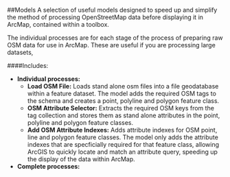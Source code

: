 ##Models
A selection of useful models designed to speed up and simplify the method of processing OpenStreetMap data before displaying it in ArcMap, contained within a toolbox.

The individual processes are for each stage of the process of preparing raw OSM data for use in ArcMap. These are useful if you are processing large datasets,

####Includes:
* **Individual processes:**
    * **Load OSM File:** Loads stand alone osm files into a file geodatabase within a feature dataset. The model adds the required OSM tags to the schema and creates a point, polyline and polygon feature class.
    * **OSM Attribute Selector:** Extracts the required OSM keys from the tag collection and stores them as stand alone attributes in the point, polyline and polygon feature classes.
    * **Add OSM Attribute Indexes:** Adds attribute indexes for OSM point, line and polygon feature classes. The model only adds the attribute indexes that are specficially required for that feature class, allowing ArcGIS to quickly locate and match an attribute query, speeding up the display of the data within ArcMap.
* **Complete processes:**
